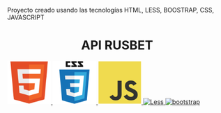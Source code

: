 Proyecto creado usando las tecnologías HTML, LESS, BOOSTRAP, CSS, JAVASCRIPT

<h1 align="center">API RUSBET</h1>



<a href="https://www.w3.org/html/" target="_blank" rel="noreferrer"> <img
      src="https://github.com/devicons/devicon/blob/master/icons/html5/html5-original.svg" alt="html5" width="100"
      height="100" /> </a>
<a href="https://www.w3schools.com/css/" target="_blank"
    rel="noreferrer"> <img src="https://raw.githubusercontent.com/devicons/devicon/master/icons/css3/css3-original-wordmark.svg" alt="css3"
      width="100" height="100" /> </a>
<a href="https://www.javascript.com/" target="_blank" rel="noreferrer"> <img
      src="https://github.com/devicons/devicon/blob/master/icons/javascript/javascript-original.svg" alt="javascript" width="100"
      height="100" /> </a>
<a href="https://www.javascript.com/" target="_blank" rel="noreferrer"> <img
      src="https://github.com/prplx/svg-logos/blob/master/svg/less.svg" alt="Less" width="100"
      height="100" /> </a>
<a href="https://getbootstrap.com/" target="_blank" rel="noreferrer"> <img
      src="https://github.com/coherencez/tech-logos/blob/master/bootstrap.png" alt="bootstrap" width="100"
      height="100" /> </a>




